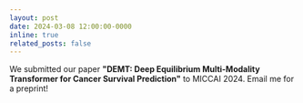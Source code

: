 ```yaml
---
layout: post
date: 2024-03-08 12:00:00-0000
inline: true
related_posts: false
---
```


We submitted our paper **"DEMT: Deep Equilibrium Multi-Modality Transformer for Cancer Survival Prediction"** to MICCAI 2024. Email me for a preprint!
